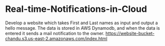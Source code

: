 # Real-time-Notifications-in-Cloud

Develop a website which takes First and Last names as input and output a hello message. The data is stored in AWS Dynamodb, and when the data is entered it sends a mail notification to the owner.
https://website-bucket-chandu.s3.us-east-2.amazonaws.com/index.html

